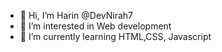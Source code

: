 - 👋 Hi, I’m Harin @DevNirah7
- 👀 I’m interested in Web development
- 🌱 I’m currently learning HTML,CSS, Javascript


